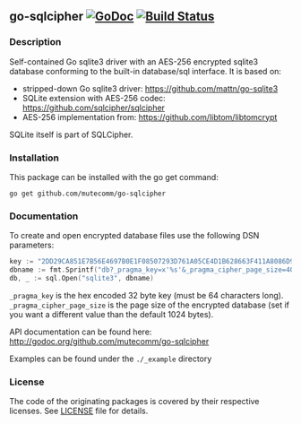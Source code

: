 ## go-sqlcipher [![GoDoc](https://godoc.org/github.com/mutecomm/go-sqlcipher?status.png)](http://godoc.org/github.com/mutecomm/go-sqlcipher) [![Build Status](https://travis-ci.org/mutecomm/go-sqlcipher.png)](https://travis-ci.org/mutecomm/go-sqlcipher)

### Description

Self-contained Go sqlite3 driver with an AES-256 encrypted sqlite3 database
conforming to the built-in database/sql interface. It is based on:

- stripped-down Go sqlite3 driver: https://github.com/mattn/go-sqlite3
- SQLite extension with AES-256 codec: https://github.com/sqlcipher/sqlcipher
- AES-256 implementation from: https://github.com/libtom/libtomcrypt

SQLite itself is part of SQLCipher.


### Installation

This package can be installed with the go get command:

    go get github.com/mutecomm/go-sqlcipher


### Documentation

To create and open encrypted database files use the following DSN parameters:

```go
key := "2DD29CA851E7B56E4697B0E1F08507293D761A05CE4D1B628663F411A8086D99"
dbname := fmt.Sprintf("db?_pragma_key=x'%s'&_pragma_cipher_page_size=4096", key)
db, _ := sql.Open("sqlite3", dbname)
```

`_pragma_key` is the hex encoded 32 byte key (must be 64 characters long).
`_pragma_cipher_page_size` is the page size of the encrypted database (set if
you want a different value than the default 1024 bytes).

API documentation can be found here:
http://godoc.org/github.com/mutecomm/go-sqlcipher

Examples can be found under the `./_example` directory


### License

The code of the originating packages is covered by their respective licenses.
See [LICENSE](LICENSE) file for details.
